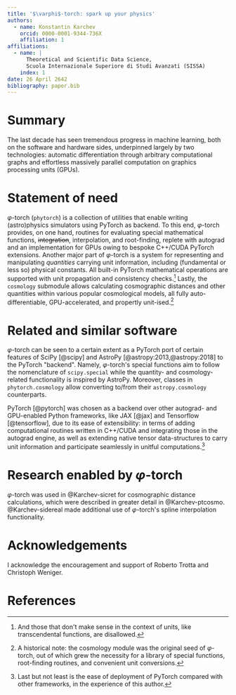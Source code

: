 ```yaml
---
title: '$\varphi$-torch: spark up your physics'
authors:
  - name: Konstantin Karchev
    orcid: 0000-0001-9344-736X
    affiliation: 1
affiliations:
  - name: |
      Theoretical and Scientific Data Science, 
      Scuola Internazionale Superiore di Studi Avanzati (SISSA)
    index: 1
date: 26 April 2642 
bibliography: paper.bib
---
```


# Summary

The last decade has seen tremendous progress in machine learning, both on the software and hardware sides, underpinned largely by two technologies: automatic differentiation through arbitrary computational graphs and effortless massively parallel computation on graphics processing units (GPUs).

# Statement of need

$\varphi$-torch (`phytorch`) is a collection of utilities that enable writing (astro)physics simulators using PyTorch as backend.
To this end, $\varphi$-torch provides, on one hand, routines for evaluating special mathematical functions, ~~integration~~, interpolation, and root-finding, replete with autograd and an implementation for GPUs owing to bespoke C++/CUDA PyTorch extensions.
Another major part of $\varphi$-torch is a system for representing and manipulating *quantities* carrying unit information, including (fundamental or less so) physical constants. All built-in PyTorch mathematical operations are supported with unit propagation and consistency checks.[^1]
Lastly, the `cosmology` submodule allows calculating cosmographic distances and other quantities within various popular cosmological models, all fully auto-differentiable, GPU-accelerated, and propertly unit-ised.[^2]

[^1]: And those that don't make sense in the context of units, like transcendental functions, are disallowed.
[^2]: A historical note: the cosmology module was the original seed of $\varphi$-torch, out of which grew the necessity for a library of special functions, root-finding routines, and convenient unit conversions.

# Related and similar software

$\varphi$-torch can be seen to a certain extent as a PyTorch port of certain features of SciPy [@scipy] and AstroPy [@astropy:2013,@astropy:2018] to the PyTorch "backend". Namely, $\varphi$-torch's special functions aim to follow the nomenclature of `scipy.special` while the quantity- and cosmology-related functionality is inspired by AstroPy. Moreover, classes in `phytorch.cosmology` allow converting to/from their `astropy.cosmology` counterparts.

PyTorch [@pytorch] was chosen as a backend over other autograd- and GPU-enabled Python frameworks, like JAX [@jax] and Tensorflow [@tensorflow], due to its ease of extensibility: in terms of adding computational routines written in C++/CUDA and integrating those in the autograd engine, as well as extending native tensor data-structures to carry unit information and participate seamlessly in unitful computations.[^3]

[^3]: Last but not least is the ease of deployment of PyTorch compared with other frameworks, in the experience of this author.

# Research enabled by $\varphi$-torch

$\varphi$-torch was used in @Karchev-sicret for cosmographic distance calculations, which were described in greater detail in @Karchev-ptcosmo. @Karchev-sidereal made additional use of $\varphi$-torch's spline interpolation functionality.

# Acknowledgements

I acknowledge the encouragement and support of Roberto Trotta and Christoph Weniger.

# References